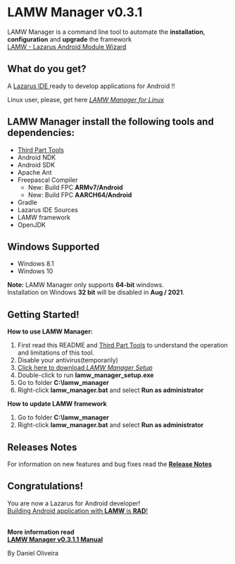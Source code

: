 LAMW Manager v0.3.1
=======================================================================

LAMW Manager is a command line tool to automate the <strong>installation</strong>, <strong>configuration</strong> and <strong>upgrade</strong>  the framework <a href="https://github.com/jmpessoa/lazandroidmodulewizard"><br>LAMW - Lazarus Android Module Wizard</a></br>

What do you get? 
----------------------------------------------------------------------

<p>
	A <a href="http://www.lazarus-ide.org/">Lazarus  IDE </a> ready to develop applications for Android !!
</p>

<p> 
	Linux user, please,  get here <em><a href="https://github.com/DanielOliveiraSouza/LAMW4Linux-installer"> LAMW Manager for Linux</a></em>
</p>




LAMW Manager install the following tools and dependencies:
----------------------------------------------------------------------

<ul>
	<li><a href="https://github.com/DanielOliveiraSouza/LAMW4Windows-installer/blob/master/lamw_manager/docs/third_party.md">Third Part Tools</a></li>
	<li>Android NDK</li>
	<li>Android SDK</li>
	<li>Apache Ant</li>
	<li> Freepascal Compiler
		<ul>
			<li>New: Build FPC <strong>ARMv7/Android</strong></li>
			<li>New: Build FPC <strong>AARCH64/Android</strong></li>
		</ul>
	</li>
	<li>Gradle</li>
	<li>Lazarus IDE Sources</li>
	<li>LAMW framework</li>
	<li>OpenJDK</li>
</ul>


Windows Supported
----------------------------------------------------------------------

<p>
	<ul>
		<li>Windows 8.1</li> 
		<li>Windows 10</li>
	</ul>		
	<strong>Note:</strong> LAMW Manager only supports <strong>64-bit</strong> windows.<br/> Installation on Windows <strong>32 bit</strong> will be disabled in <strong>Aug / 2021</strong>. 
</p>

Getting Started!
----------------------------------------------------------------------

<p>
	<strong>How to use LAMW Manager:</strong>
	<ol>
	<li>First read this README and <a href="https://github.com/DanielOliveiraSouza/LAMW4Windows-installer/blob/master/lamw_manager/docs/third_party.md">Third Part Tools</a> to understand the operation and limitations of this tool.
	<li>Disable your antivirus(temporarily)</li>
	<li><a href="https://raw.githubusercontent.com/DanielOliveiraSouza/LAMW4Windows-installer/master/lamw_manager/lamw_manager_setup.exe">Click here to download <em> LAMW Manager Setup</em></a></li> 
	<li>Double-click to run <strong>lamw_manager_setup.exe</strong></li>
	<li>Go to folder <strong>C:\lamw_manager</strong></li>
	<li>Right-click <strong>lamw_manager.bat</strong> and  select <strong>Run as administrator</strong></li>
	</ol>
</p>

<p>
	<strong>How to update LAMW framework</strong>
	<ol>
		<li>Go to folder <strong>C:\lamw_manager</strong></li>
		<li>Right-click <strong>lamw_manager.bat</strong> and  select <strong>Run as administrator</strong></li>
	</ol>
</p>

Releases Notes
----------------------------------------------------------------------
<p>
	For information on new features and bug fixes read the <a href="https://github.com/DanielOliveiraSouza/LAMW4Windows-installer/blob/v0.3.1/lamw_manager/docs/releases_notes.md#v0311---january-2021"><strong>Release Notes</strong></a>
</p>

Congratulations!
----------------------------------------------------------------------
<p>
	You are now a Lazarus for Android developer!
	<br><a href="https://drive.google.com/open?id=1CeDDpuDfRwYrKpN7VHbossH6GfZUfqjm">Building Android application with <strong>LAMW</strong> is <strong>RAD</strong>!</a></br>
</p>

<p>
	 <br><strong>More information read</strong></br>
	 <a href="https://github.com/DanielOliveiraSouza/LAMW4Windows-installer/blob/v0.3.1/lamw_manager/docs/man.md"><strong>LAMW Manager v0.3.1.1  Manual</strong></a>
</p>
<p>
	By Daniel Oliveira 
</p>
